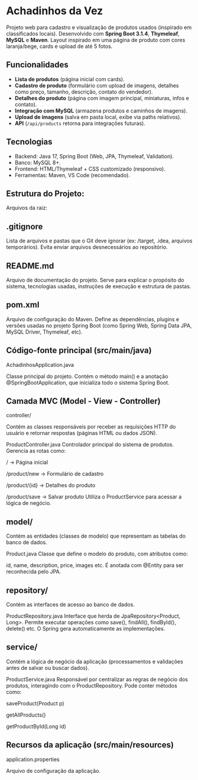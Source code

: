 # Achadinhos da Vez

Projeto web para cadastro e visualização de produtos usados (inspirado em classificados locais). Desenvolvido com **Spring Boot 3.1.4**, **Thymeleaf**, **MySQL** e **Maven**. Layout inspirado em uma página de produto com cores laranja/bege, cards e upload de até 5 fotos.

## Funcionalidades
- **Lista de produtos** (página inicial com cards).
- **Cadastro de produto** (formulário com upload de imagens, detalhes como preço, tamanho, descrição, contato do vendedor).
- **Detalhes do produto** (página com imagem principal, miniaturas, infos e contato).
- **Integração com MySQL** (armazena produtos e caminhos de imagens).
- **Upload de imagens** (salva em pasta local, exibe via paths relativos).
- **API** (`/api/products` retorna para integrações futuras).

## Tecnologias
- Backend: Java 17, Spring Boot (Web, JPA, Thymeleaf, Validation).
- Banco: MySQL 8+.
- Frontend: HTML/Thymeleaf + CSS customizado (responsivo).
- Ferramentas: Maven, VS Code (recomendado).

## Estrutura do Projeto:

Arquivos da raiz:

## .gitignore

Lista de arquivos e pastas que o Git deve ignorar (ex: /target, .idea, arquivos temporários).
Evita enviar arquivos desnecessários ao repositório.

## README.md

Arquivo de documentação do projeto.
Serve para explicar o propósito do sistema, tecnologias usadas, instruções de execução e estrutura de pastas.

## pom.xml

Arquivo de configuração do Maven.
Define as dependências, plugins e versões usadas no projeto Spring Boot (como Spring Web, Spring Data JPA, MySQL Driver, Thymeleaf, etc).

## Código-fonte principal (src/main/java)
AchadinhosApplication.java

Classe principal do projeto.
Contém o método main() e a anotação @SpringBootApplication, que inicializa todo o sistema Spring Boot.

## Camada MVC (Model - View - Controller)
 controller/

Contém as classes responsáveis por receber as requisições HTTP do usuário e retornar respostas (páginas HTML ou dados JSON).

ProductController.java
Controlador principal do sistema de produtos.
Gerencia as rotas como:

/ → Página inicial

/product/new → Formulário de cadastro

/product/{id} → Detalhes do produto

/product/save → Salvar produto
Utiliza o ProductService para acessar a lógica de negócio.

## model/

Contém as entidades (classes de modelo) que representam as tabelas do banco de dados.

Product.java
Classe que define o modelo do produto, com atributos como:

id, name, description, price, images etc.
É anotada com @Entity para ser reconhecida pelo JPA.

## repository/

Contém as interfaces de acesso ao banco de dados.

ProductRepository.java
Interface que herda de JpaRepository<Product, Long>.
Permite executar operações como save(), findAll(), findById(), delete() etc.
O Spring gera automaticamente as implementações.

## service/

Contém a lógica de negócio da aplicação (processamentos e validações antes de salvar ou buscar dados).

ProductService.java
Responsável por centralizar as regras de negócio dos produtos, interagindo com o ProductRepository.
Pode conter métodos como:

saveProduct(Product p)

getAllProducts()

getProductById(Long id)

## Recursos da aplicação (src/main/resources)
application.properties

Arquivo de configuração da aplicação.